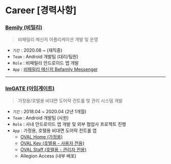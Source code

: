 # Career [경력사항]
### [Bemily (비밀리)](https://www.bemily.com/)
> 비패밀리 메신저 어플리케이션 개발 및 운영
* `기간` : 2020.08 ~ (재직중)
* `Team` : Android 개발팀 (대리/팀원)
* `Role` : 비패밀리 안드로이드 앱 개발
* `App` : [비패밀리 메신저 Befamily Messenger](https://play.google.com/store/apps/details?id=com.bemily)

---

### [ImGATE (아임게이트)](http://www.imgate.co.kr/) 
> 가정용/호텔용 비대면 도어락 컨트롤 및 관리 시스템 개발
* `기간` : 2018.04 ~ 2020.04 (2년 1개월)
* `Team` : Android 개발팀 (사원)
* `Role` : 사내 안드로이드 앱 개발 및 외부 협업사 프로젝트 진행
* `App` : 가정용, 호텔용 비대면 도어락 컨트롤 앱
    - [OVAL Home (가정용)](https://play.google.com/store/apps/details?id=kr.co.imgate.home2.oval)
    - [OVAL Key (호텔용 - 사용자 전용)](https://play.google.com/store/apps/details?id=kr.co.imgate.hospitality.user2.oval)
    - [OVAL Staff (호텔용 - 관리자 전용)](https://play.google.com/store/apps/details?id=kr.co.imgate.hospitality.staff.oval)
    - Allegion Access (내부 배포)
